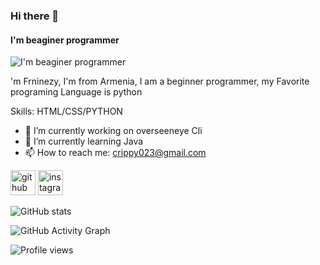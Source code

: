 ### Hi there 👋
#### I'm beaginer programmer
![I'm beaginer programmer](https://i.pinimg.com/originals/38/9c/72/389c72c768a0564a1287b9f6627942ea.gif)

'm Frninezy, I'm from Armenia, I am a beginner programmer, my Favorite programing Language is python

Skills: HTML/CSS/PYTHON

- 🔭 I’m currently working on overseeneye Cli 
- 🌱 I’m currently learning Java 
- 📫 How to reach me: crippy023@gmail.com 


[<img src='https://cdn.jsdelivr.net/npm/simple-icons@3.0.1/icons/github.svg' alt='github' height='40'>](https://github.com/FRNINEZY)  [<img src='https://cdn.jsdelivr.net/npm/simple-icons@3.0.1/icons/instagram.svg' alt='instagram' height='40'>](https://www.instagram.com/Lev_8999/)  

![GitHub stats](https://github-readme-stats.vercel.app/api?username=FRNINEZY&show_icons=true)  

![GitHub Activity Graph](https://activity-graph.herokuapp.com/graph?username=FRNINEZY)  

![Profile views](https://gpvc.arturio.dev/FRNINEZY)  
